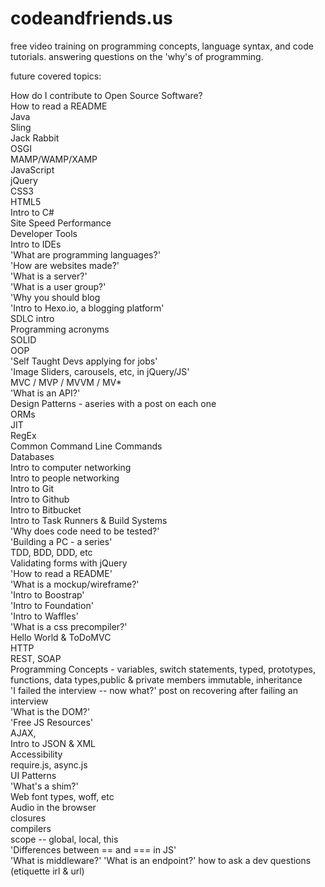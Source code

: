 # codeandfriends.us

free video training on programming concepts, language syntax, and code tutorials. answering questions on the 'why's of programming.

future covered topics:

How do I contribute to Open Source Software?  
How to read a README  
Java  
Sling  
Jack Rabbit   
OSGI   
MAMP/WAMP/XAMP  
JavaScript  
jQuery  
CSS3  
HTML5  
Intro to C#  
Site Speed Performance  
Developer Tools  
Intro to IDEs  
'What are programming languages?'  
'How are websites made?'  
'What is a server?'  
'What is a user group?'  
'Why you should blog  
'Intro to Hexo.io, a blogging platform'  
SDLC intro  
Programming acronyms  
SOLID  
OOP  
'Self Taught Devs applying for jobs'  
'Image Sliders, carousels, etc, in jQuery/JS'  
MVC / MVP / MVVM / MV*  
'What is an API?'  
Design Patterns - aseries with a post on each one  
ORMs  
JIT  
RegEx  
Common Command Line Commands  
Databases  
Intro to computer networking  
Intro to people networking  
Intro to Git  
Intro to Github  
Intro to Bitbucket  
Intro to Task Runners & Build Systems  
'Why does code need to be tested?'  
'Building a PC - a series'  
TDD, BDD, DDD, etc  
Validating forms with jQuery  
'How to read a README'  
'What is a mockup/wireframe?'  
'Intro to Boostrap'  
'Intro to Foundation'  
'Intro to Waffles'  
'What is a css precompiler?'  
Hello World & ToDoMVC  
HTTP  
REST, SOAP  
Programming Concepts - variables, switch statements, typed, prototypes, functions, data types,public & private members
immutable, inheritance  
'I failed the interview -- now what?' post on recovering after failing an interview  
'What is the DOM?'   
'Free JS Resources'  
AJAX,   
Intro to JSON & XML  
Accessibility  
require.js, async.js  
UI Patterns  
'What's a shim?'  
Web font types, woff, etc  
Audio in the browser  
closures  
compilers  
scope -- global, local, this  
'Differences between == and === in JS'  
'What is middleware?'
'What is an endpoint?'
how to ask a dev questions (etiquette irl & url) 
